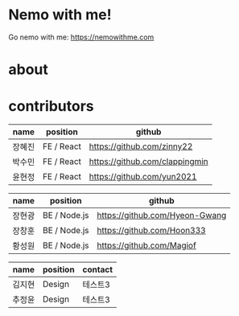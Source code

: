 # Nemo with me!
Go nemo with me: https://nemowithme.com

# about

# contributors
|name|position|github|
|------|---|---|
|장혜진|FE / React|https://github.com/zinny22|
|박수민|FE / React|https://github.com/clappingmin|
|윤현정|FE / React|https://github.com/yun2021|

|name|position|github|
|------|---|---|
|장현광|BE / Node.js|https://github.com/Hyeon-Gwang|
|장창훈|BE / Node.js|https://github.com/Hoon333|
|황성원|BE / Node.js|https://github.com/Magiof|

|name|position|contact|
|------|---|---|
|김지현|Design|테스트3|
|추정윤|Design|테스트3|
